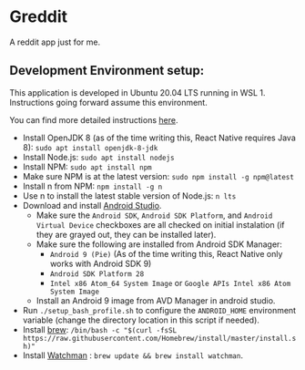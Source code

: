 # Greddit
A reddit app just for me.

## Development Environment setup:
This application is developed in Ubuntu 20.04 LTS running in WSL 1. Instructions going forward assume this environment.

You can find more detailed instructions [here](https://reactnative.dev/docs/environment-setup).

* Install OpenJDK 8 (as of the time writing this, React Native requires Java 8): `sudo apt install openjdk-8-jdk`
* Install Node.js: `sudo apt install nodejs`
* Install NPM: `sudo apt install npm`
* Make sure NPM is at the latest version: `sudo npm install -g npm@latest`
* Install n from NPM: `npm install -g n` 
* Use n to install the latest stable version of Node.js: `n lts`
* Download and install [Android Studio](https://developer.android.com/studio/index.html).
  * Make sure the `Android SDK`, `Android SDK Platform`, and `Android Virtual Device` checkboxes are all checked on initial instalation (if they are grayed out, they can be installed later).
  * Make sure the following are installed from Android SDK Manager:
    * `Android 9 (Pie)` (As of the time writing this, React Native only works with Android SDK 9)
    * `Android SDK Platform 28`
    * `Intel x86 Atom_64 System Image` or `Google APIs Intel x86 Atom System Image`
  * Install an Android 9 image from AVD Manager in android studio.
* Run `./setup_bash_profile.sh` to configure the `ANDROID_HOME` environment variable (change the directory location in this script if needed).
* Install [brew](https://brew.sh/): `/bin/bash -c "$(curl -fsSL https://raw.githubusercontent.com/Homebrew/install/master/install.sh)"`
* Install [Watchman](https://facebook.github.io/watchman/docs/install/#buildinstall) : `brew update && brew install watchman`.
